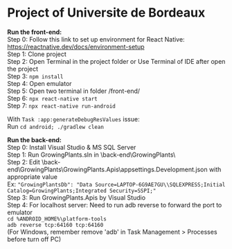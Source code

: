 # Project of Universite de Bordeaux

**Run the front-end:**  
Step 0: Follow this link to set up environment for React Native: https://reactnative.dev/docs/environment-setup  
Step 1: Clone project  
Step 2: Open Terminal in the project folder or Use Terminal of IDE after open the project  
Step 3: `npm install`  
Step 4: Open emulator   
Step 5: Open two terminal in folder /front-end/   
Step 6: `npx react-native start`  
Step 7: `npx react-native run-android`  

With `Task :app:generateDebugResValues` issue:  
Run `cd android; ./gradlew clean`

**Run the back-end:**  
Step 0: Install Visual Studio & MS SQL Server   
Step 1: Run GrowingPlants.sln in \back-end\GrowingPlants\   
Step 2: Edit \back-end\GrowingPlants\GrowingPlants.Apis\appsettings.Development.json with appropriate value     
Ex: `"GrowingPlantsDb": "Data Source=LAPTOP-6G9AE7GU\\SQLEXPRESS;Initial Catalog=GrowingPlants;Integrated Security=SSPI;"`    
Step 3: Run GrowingPlants.Apis by Visual Studio   
Step 4: For localhost server: Need to run adb reverse to forward the port to emulator   
`cd %ANDROID_HOME%\platform-tools`  
`adb reverse tcp:64160 tcp:64160`   
(For Windows, remember remove 'adb' in Task Management > Processes before turn off PC)
